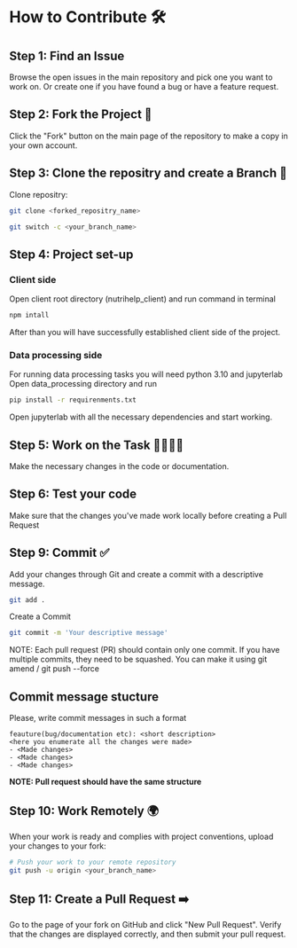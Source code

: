 # How to Contribute 🛠️

## Step 1: Find an Issue

Browse the open issues in the main repository and pick one you want to work on.
Or create one if you have found a bug or have a feature request.

## Step 2: Fork the Project 🍴

Click the "Fork" button on the main page of the repository to make a copy in your own account.

## Step 3: Clone the repositry and create a Branch 🌿

Clone repositry:

```bash
git clone <forked_repositry_name>
```

```bash
git switch -c <your_branch_name>
```

## Step 4: Project set-up

### Client side
Open client root directory (nutrihelp_client) and run command in terminal
```bash
npm intall
```
After than you will have successfully established client side of the project.
### Data processing side
For running data processing tasks you will need python 3.10 and jupyterlab
Open data_processing directory and run 
``` bash
pip install -r requirenments.txt
```
Open jupyterlab with all the necessary dependencies and start working.


## Step 5: Work on the Task 👨‍💻👩‍💻

Make the necessary changes in the code or documentation.

## Step 6: Test your code

Make sure that the changes you've made work locally before creating a Pull Request


## Step 9: Commit ✅

Add your changes through Git and create a commit with a descriptive message.

```bash
git add .
```

Create a Commit

```bash
git commit -m 'Your descriptive message'
```

NOTE: Each pull request (PR) should contain only one commit. If you have multiple commits, they need to be squashed.
You can make it using git amend / git push --force

## Commit message stucture
Please, write commit messages in such a format
```
feauture(bug/documentation etc): <short description>
<here you enumerate all the changes were made>
- <Made changes>
- <Made changes>
- <Made changes>
```

**NOTE: Pull request should have the same structure**

## Step 10: Work Remotely 🌍

When your work is ready and complies with project conventions, upload your changes to your fork:

```bash
# Push your work to your remote repository
git push -u origin <your_branch_name>
```

## Step 11: Create a Pull Request ➡️

Go to the page of your fork on GitHub and click "New Pull Request". Verify that the changes are displayed correctly, and then submit your pull request.